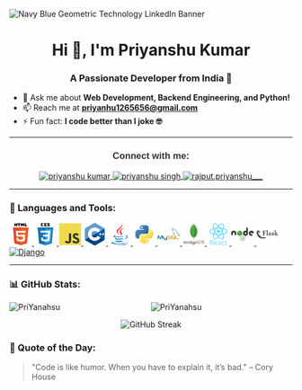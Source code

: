 ![Navy Blue Geometric Technology LinkedIn Banner](https://github.com/user-attachments/assets/1025e167-bfaf-437a-a7bd-30cdc0302160)

<h1 align="center">Hi 👋, I'm Priyanshu Kumar</h1>
<h3 align="center">A Passionate Developer from India 🔭</h3>



- 💬 Ask me about **Web Development, Backend Engineering, and Python!**  
- 📫 Reach me at **priyanhu1265656@gmail.com**  
- ⚡ Fun fact: **I code better than I joke 🤓**

---

<h3 align="center" style="font-family: Arial, sans-serif; color: #333;">Connect with me:</h3>
<p align="center">
  <a href="https://linkedin.com/in/priyanshu-kumar" target="blank">
    <img align="center" src="https://raw.githubusercontent.com/rahuldkjain/github-profile-readme-generator/master/src/images/icons/Social/linked-in-alt.svg" alt="priyanshu kumar" height="30" width="40" />
  </a>
  <a href="https://fb.com/priyanshu.singh" target="blank">
    <img align="center" src="https://raw.githubusercontent.com/rahuldkjain/github-profile-readme-generator/master/src/images/icons/Social/facebook.svg" alt="priyanshu singh" height="30" width="40" />
  </a>
  <a href="https://instagram.com/rajput.priyanshu___" target="blank">
    <img align="center" src="https://raw.githubusercontent.com/rahuldkjain/github-profile-readme-generator/master/src/images/icons/Social/instagram.svg" alt="rajput.priyanshu___" height="30" width="40" />
  </a>
</p>

---

### 🚀 Languages and Tools:
<p align="left"> 
  <a href="https://www.w3.org/html/" target="_blank" rel="noreferrer"> 
    <img src="https://raw.githubusercontent.com/devicons/devicon/master/icons/html5/html5-original-wordmark.svg" alt="HTML5" width="40" height="40"/> 
  </a> 
  <a href="https://www.w3schools.com/css/" target="_blank" rel="noreferrer"> 
    <img src="https://raw.githubusercontent.com/devicons/devicon/master/icons/css3/css3-original-wordmark.svg" alt="CSS3" width="40" height="40"/> 
  </a> 
  <a href="https://developer.mozilla.org/en-US/docs/Web/JavaScript" target="_blank" rel="noreferrer"> 
    <img src="https://raw.githubusercontent.com/devicons/devicon/master/icons/javascript/javascript-original.svg" alt="JavaScript" width="40" height="40"/> 
  </a> 
  <a href="https://www.cplusplus.com/" target="_blank" rel="noreferrer"> 
    <img src="https://raw.githubusercontent.com/devicons/devicon/master/icons/cplusplus/cplusplus-original.svg" alt="C++" width="40" height="40"/> 
  </a> 
  <a href="https://www.java.com" target="_blank" rel="noreferrer"> 
    <img src="https://raw.githubusercontent.com/devicons/devicon/master/icons/java/java-original.svg" alt="Java" width="40" height="40"/> 
  </a> 
  <a href="https://www.python.org" target="_blank" rel="noreferrer"> 
    <img src="https://raw.githubusercontent.com/devicons/devicon/master/icons/python/python-original.svg" alt="Python" width="40" height="40"/> 
  </a> 
  <a href="https://www.mysql.com/" target="_blank" rel="noreferrer"> 
    <img src="https://raw.githubusercontent.com/devicons/devicon/master/icons/mysql/mysql-original-wordmark.svg" alt="MySQL" width="40" height="40"/> 
  </a> 
  <a href="https://www.mongodb.com/" target="_blank" rel="noreferrer"> 
    <img src="https://raw.githubusercontent.com/devicons/devicon/master/icons/mongodb/mongodb-original-wordmark.svg" alt="MongoDB" width="40" height="40"/> 
  </a> 
  <a href="https://reactjs.org/" target="_blank" rel="noreferrer"> 
    <img src="https://raw.githubusercontent.com/devicons/devicon/master/icons/react/react-original-wordmark.svg" alt="React" width="40" height="40"/> 
  </a>
  <a href="https://nodejs.org" target="_blank" rel="noreferrer"> 
    <img src="https://raw.githubusercontent.com/devicons/devicon/master/icons/nodejs/nodejs-original-wordmark.svg" alt="Node.js" width="40" height="40"/> 
  </a> 
  <a href="https://flask.palletsprojects.com/" target="_blank" rel="noreferrer"> 
    <img src="https://raw.githubusercontent.com/devicons/devicon/master/icons/flask/flask-original-wordmark.svg" alt="Flask" width="40" height="40" style="background-color: white;"/> 
  </a>
  <a href="https://www.djangoproject.com/" target="_blank" rel="noreferrer"> 
    <img src="https://cdn.worldvectorlogo.com/logos/django.svg" alt="Django" width="40" height="40"/> 
  </a> 
</p>

---

### 📊 GitHub Stats:
<p align="center">
  <img align="left" src="https://github-readme-stats.vercel.app/api/top-langs?username=PriYanahsu&show_icons=true&locale=en&layout=compact&theme=radical" alt="PriYanahsu" />
  <img src="https://github-readme-stats.vercel.app/api?username=PriYanahsu&show_icons=true&locale=en&theme=radical" alt="PriYanahsu" />
</p>

<p align="center">
  <img src="https://github-readme-streak-stats.herokuapp.com/?user=PriYanahsu&theme=radical" alt="GitHub Streak" />
</p>




### 📝 Quote of the Day:
> "Code is like humor. When you have to explain it, it’s bad." – Cory House
